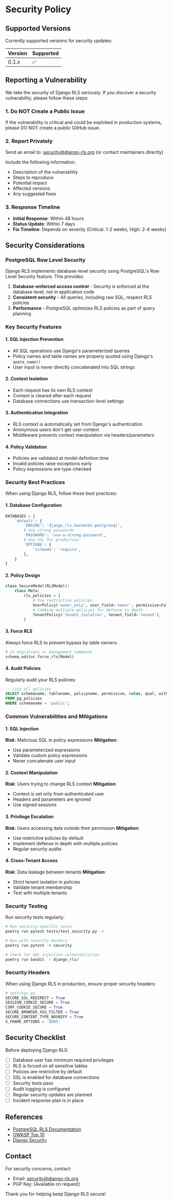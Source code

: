 # Security Policy

## Supported Versions

Currently supported versions for security updates:

| Version | Supported          |
| ------- | ------------------ |
| 0.1.x   | :white_check_mark: |

## Reporting a Vulnerability

We take the security of Django RLS seriously. If you discover a security vulnerability, please follow these steps:

### 1. Do NOT Create a Public Issue
If the vulnerability is critical and could be exploited in production systems, please DO NOT create a public GitHub issue.

### 2. Report Privately
Send an email to: security@django-rls.org (or contact maintainers directly)

Include the following information:
- Description of the vulnerability
- Steps to reproduce
- Potential impact
- Affected versions
- Any suggested fixes

### 3. Response Timeline
- **Initial Response**: Within 48 hours
- **Status Update**: Within 7 days
- **Fix Timeline**: Depends on severity (Critical: 1-2 weeks, High: 2-4 weeks)

## Security Considerations

### PostgreSQL Row Level Security
Django RLS implements database-level security using PostgreSQL's Row Level Security feature. This provides:

1. **Database-enforced access control** - Security is enforced at the database level, not in application code
2. **Consistent security** - All queries, including raw SQL, respect RLS policies
3. **Performance** - PostgreSQL optimizes RLS policies as part of query planning

### Key Security Features

#### 1. SQL Injection Prevention
- All SQL operations use Django's parameterized queries
- Policy names and table names are properly quoted using Django's `quote_name()`
- User input is never directly concatenated into SQL strings

#### 2. Context Isolation
- Each request has its own RLS context
- Context is cleared after each request
- Database connections use transaction-level settings

#### 3. Authentication Integration
- RLS context is automatically set from Django's authentication
- Anonymous users don't get user context
- Middleware prevents context manipulation via headers/parameters

#### 4. Policy Validation
- Policies are validated at model definition time
- Invalid policies raise exceptions early
- Policy expressions are type-checked

### Security Best Practices

When using Django RLS, follow these best practices:

#### 1. Database Configuration
```python
DATABASES = {
    'default': {
        'ENGINE': 'django_rls.backends.postgresql',
        # Use strong passwords
        'PASSWORD': 'use-a-strong-password',
        # Use SSL for production
        'OPTIONS': {
            'sslmode': 'require',
        },
    }
}
```

#### 2. Policy Design
```python
class SecureModel(RLSModel):
    class Meta:
        rls_policies = [
            # Use restrictive policies
            UserPolicy('owner_only', user_field='owner', permissive=False),
            # Combine multiple policies for defense in depth
            TenantPolicy('tenant_isolation', tenant_field='tenant'),
        ]
```

#### 3. Force RLS
Always force RLS to prevent bypass by table owners:
```python
# In migrations or management commands
schema_editor.force_rls(Model)
```

#### 4. Audit Policies
Regularly audit your RLS policies:
```sql
-- List all policies
SELECT schemaname, tablename, policyname, permissive, roles, qual, with_check
FROM pg_policies
WHERE schemaname = 'public';
```

### Common Vulnerabilities and Mitigations

#### 1. SQL Injection
**Risk**: Malicious SQL in policy expressions
**Mitigation**: 
- Use parameterized expressions
- Validate custom policy expressions
- Never concatenate user input

#### 2. Context Manipulation
**Risk**: Users trying to change RLS context
**Mitigation**:
- Context is set only from authenticated user
- Headers and parameters are ignored
- Use signed sessions

#### 3. Privilege Escalation
**Risk**: Users accessing data outside their permission
**Mitigation**:
- Use restrictive policies by default
- Implement defense in depth with multiple policies
- Regular security audits

#### 4. Cross-Tenant Access
**Risk**: Data leakage between tenants
**Mitigation**:
- Strict tenant isolation in policies
- Validate tenant membership
- Test with multiple tenants

### Security Testing

Run security tests regularly:
```bash
# Run security-specific tests
poetry run pytest tests/test_security.py -v

# Run with security markers
poetry run pytest -m security

# Check for SQL injection vulnerabilities
poetry run bandit -r django_rls/
```

### Security Headers

When using Django RLS in production, ensure proper security headers:
```python
# settings.py
SECURE_SSL_REDIRECT = True
SESSION_COOKIE_SECURE = True
CSRF_COOKIE_SECURE = True
SECURE_BROWSER_XSS_FILTER = True
SECURE_CONTENT_TYPE_NOSNIFF = True
X_FRAME_OPTIONS = 'DENY'
```

## Security Checklist

Before deploying Django RLS:

- [ ] Database user has minimum required privileges
- [ ] RLS is forced on all sensitive tables
- [ ] Policies are restrictive by default
- [ ] SSL is enabled for database connections
- [ ] Security tests pass
- [ ] Audit logging is configured
- [ ] Regular security updates are planned
- [ ] Incident response plan is in place

## References

- [PostgreSQL RLS Documentation](https://www.postgresql.org/docs/current/ddl-rowsecurity.html)
- [OWASP Top 10](https://owasp.org/www-project-top-ten/)
- [Django Security](https://docs.djangoproject.com/en/stable/topics/security/)

## Contact

For security concerns, contact:
- Email: security@django-rls.org
- PGP Key: [Available on request]

Thank you for helping keep Django RLS secure!